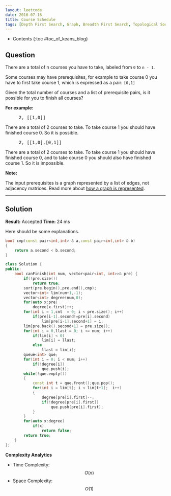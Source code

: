 ```yaml
---
layout: leetcode
date: 2016-07-16
title: Course Schedule
tags: [Depth First Search, Graph, Breadth First Search, Topological Sort]
---
```


* Contents
{:toc #toc_of_keans_blog}

## Question

 There are a total of n courses you have to take, labeled from `0` to `n - 1`.

Some courses may have prerequisites, for example to take course 0 you have to first take course 1, which is expressed as a pair: ``[0,1]``

Given the total number of courses and a list of prerequisite pairs, is it possible for you to finish all courses?

**For example:**

<pre>
     2, [[1,0]]
</pre>

There are a total of 2 courses to take. To take course 1 you should have finished course 0. So it is possible.

<pre>
     2, [[1,0],[0,1]]
</pre>

There are a total of 2 courses to take. To take course 1 you should have finished course 0, and to take course 0 you should also have finished course 1. So it is impossible.

**Note:**

 The input prerequisites is a graph represented by a list of edges, not adjacency matrices. Read more about [how a graph is represented](https://www.khanacademy.org/computing/computer-science/algorithms/graph-representation/a/representing-graphs).
     

***

## Solution

**Result:** Accepted **Time:** 24 ms

Here should be some explanations.

```cpp
bool cmp(const pair<int,int> & a,const pair<int,int> & b)
{
    return a.second < b.second;
}

class Solution {
public:
    bool canFinish(int num, vector<pair<int, int>>& pre) {
        if(!pre.size())
            return true;
        sort(pre.begin(),pre.end(),cmp);
        vector<int> lim(num+1,-1);
        vector<int> degree(num,0);
        for(auto x:pre)
            degree[x.first]++;
        for(int i = 1,cnt  = 0; i < pre.size(); i++)
            if(pre[i-1].second!=pre[i].second)
                lim[pre[i-1].second+1] = i;
        lim[pre.back().second+1] = pre.size();
        for(int i = 0,llast = 0; i <= num; i++)
            if(lim[i] < 0)
                lim[i] = llast;
            else
                llast = lim[i];
        queue<int> que;
        for(int i = 0; i < num; i++)
            if(!degree[i])
                que.push(i);
        while(!que.empty())
        {
            const int t = que.front();que.pop();
            for(int i = lim[t]; i < lim[t+1];  i++)
            {
                degree[pre[i].first]--;
                if(!degree[pre[i].first])
                    que.push(pre[i].first);
            }
        }
        for(auto x:degree)
            if(x)
                return false;
        return true;
    }
};
```

**Complexity Analytics**

- Time Complexity: $$O(n)$$
- Space Complexity: $$O(1)$$
